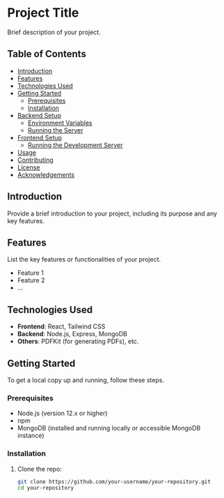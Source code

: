 # Project Title

Brief description of your project.

## Table of Contents

- [Introduction](#introduction)
- [Features](#features)
- [Technologies Used](#technologies-used)
- [Getting Started](#getting-started)
  - [Prerequisites](#prerequisites)
  - [Installation](#installation)
- [Backend Setup](#backend-setup)
  - [Environment Variables](#environment-variables)
  - [Running the Server](#running-the-server)
- [Frontend Setup](#frontend-setup)
  - [Running the Development Server](#running-the-development-server)
- [Usage](#usage)
- [Contributing](#contributing)
- [License](#license)
- [Acknowledgements](#acknowledgements)

## Introduction

Provide a brief introduction to your project, including its purpose and any key features.

## Features

List the key features or functionalities of your project.

- Feature 1
- Feature 2
- ...

## Technologies Used

- **Frontend**: React, Tailwind CSS
- **Backend**: Node.js, Express, MongoDB
- **Others**: PDFKit (for generating PDFs), etc.

## Getting Started

To get a local copy up and running, follow these steps.

### Prerequisites

- Node.js (version 12.x or higher)
- npm
- MongoDB (installed and running locally or accessible MongoDB instance)

### Installation

1. Clone the repo:
   ```bash
   git clone https://github.com/your-username/your-repository.git
   cd your-repository

